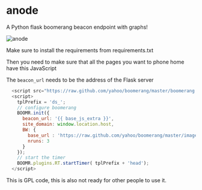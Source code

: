 anode
=====

A Python flask boomerang beacon endpoint with graphs!

![anode](https://f.cloud.github.com/assets/30399/294818/77216166-9418-11e2-9618-3c3d35de59bd.png)

Make sure to install the requirements from requirements.txt

Then you need to make sure that all the pages you want to phone home have this JavaScript

The `beacon_url` needs to be the address of the Flask server

```JavaScript
  <script src="https://raw.github.com/yahoo/boomerang/master/boomerang.js" type="text/javascript"></script>
  <script>
    tplPrefix = 'ds_';
    // configure boomerang
    BOOMR.init({
      beacon_url: '{{ base_js_extra }}',
      site_domain: window.location.host,
      BW: {
        base_url : 'https://raw.github.com/yahoo/boomerang/master/images/',
        nruns: 3
      }
    });
    // start the timer
    BOOMR.plugins.RT.startTimer( tplPrefix + 'head');
  </script>
```

This is GPL code, this is also not ready for other people to use it.
